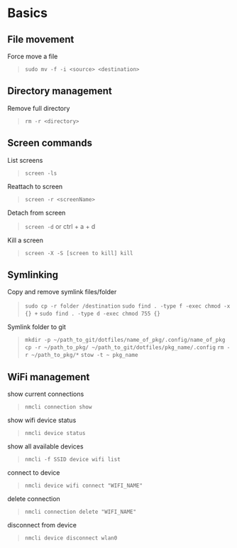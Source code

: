 # Basics

## File movement

Force move a file

> `sudo mv -f -i <source> <destination>`

## Directory management

Remove full directory

> `rm -r <directory>`

## Screen commands

List screens

> `screen -ls`

Reattach to screen

> `screen -r <screenName>`

Detach from screen

> `screen -d` or ctrl + a + d

Kill a screen

> `screen -X -S [screen to kill] kill`

## Symlinking

Copy and remove symlink files/folder

> `sudo cp -r folder /destination`
> `sudo find . -type f -exec chmod -x {} +`
> `sudo find . -type d -exec chmod 755 {}`

Symlink folder to git

> `mkdir -p ~/path_to_git/dotfiles/name_of_pkg/.config/name_of_pkg`
> `cp -r ~/path_to_pkg/ ~/path_to_git/dotfiles/pkg_name/.config`
> `rm -r ~/path_to_pkg/*`
> `stow -t ~ pkg_name`


## WiFi management

show current connections

> `nmcli connection show`

show wifi device status

> `nmcli device status`

show all available devices

> `nmcli -f SSID device wifi list`

connect to device

> `nmcli device wifi connect "WIFI_NAME"`

delete connection

> `nmcli connection delete "WIFI_NAME"`

disconnect from device

> `nmcli device disconnect wlan0`


